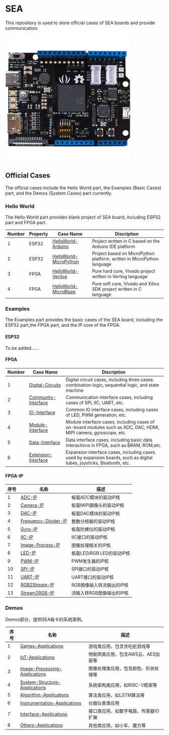 # SEA

This repository is used to store official cases of SEA boards and provide communication.

![](/Images/SEA.jpg)

## Official Cases

The official cases include the Hello World part, the Examples (Basic Cases) part, and the Demos (System Cases) part currently.

### Hello World

 The Hello World part provides blank project of SEA board, including ESP32 part and FPGA part.

| Number | Property | Case Name                                              | Discription                                |
| ---- | ---- | ------------------------------------------------------------ | ------------------------------------------ |
| 1    | ESP32 | [HelloWorld-Arduino](/Hello-World/ESP32/Arduino-IDE)         | Project written in C based on the Arduino IDE platform    |
| 2    | ESP32 | [HelloWorld-MicroPython](/Hello-World/ESP32/MicroPython)    | Project based on MicroPython platform, written in MicroPython language       |
| 3    | FPGA | [HelloWorld-Verilog](/Hello-World/FPGA/Verilog)              | Pure hard core, Vivado project written in Verilog language     |
| 4    | FPGA | [HelloWorld-MicroBlaze](/Hello-World/FPGA/MicroBlaze)        | Pure soft core, Vivado and Xilinx SDK project written in C language       |

### Examples

The Examples part provides the basic cases of the SEA board, including the ESP32 part,the FPGA part, and the IP core of the FPGA.

#### ESP32

To be added......

#### FPGA

| Number | Case Name                                                  | Discription                                |
| ---- | ------------------------------------------------------------ | ------------------------------------------ |
| 1    | [Digital-Circuits](/Examples/FPGA/1.Digital-Circuits)        | Digital circuit cases, including three cases: combination logic, sequential logic, and state machine        |
| 2    | [Community-Interface](/Examples/FPGA/2.Community-Interface)  | Communication interface cases, including cases of SPI, IIC, UART, etc.    |
| 3    | [IO-Interface](/Examples/FPGA/3.IO-Interface)                | Common IO interface cases, including cases of LED, PWM generation, etc.       |
| 4    | [Module-Interface](/Examples/FPGA/4.Module-Interface)        | Module interface cases, including cases of on-board modules such as ADC, DAC, HDMI, MIPI camera, gyroscope, etc.  |
| 5    | [Data-Interface](/Examples/FPGA/5.Data-Interface)            | Data interface cases, including basic data interactions in FPGA, such as BRAM, ROM,etc.         |
| 6    | [Extension-Interface](/Examples/FPGA/6.Extension-Interface)  | Expansion interface cases, including cases used by expansion boards, such as digital tubes, joysticks, Bluetooth, etc.           |

#### FPGA-IP

| 序号 | 名称                                                         | 描述                                       |
| ---- | ------------------------------------------------------------ | ------------------------------------------ |
| 1    | [ADC-IP](/Examples/FPGA-IP/ADC-IP)                           | 板载ADC模块的驱动IP核                        |
| 2    | [Camera-IP](/Examples/FPGA-IP/Camera-IP)                     | 板载MIPI摄像头的驱动IP核                     |
| 3    | [DAC-IP](/Examples/FPGA-IP/DAC-IP)                           | 板载DAC模块的驱动IP核                        |
| 4    | [Frequency-Divider-IP](/Examples/FPGA-IP/Frequency-Divider-IP) | 整数分频器的驱动IP核                       |
| 5    | [Gyro-IP](/Examples/FPGA-IP/Gyro-IP)                         | 板载陀螺仪的驱动IP核                         |
| 6    | [IIC-IP](/Examples/FPGA-IP/IIC-IP)                           | IIC接口的驱动IP核                           |
| 7    | [Image-Process-IP](/Examples/FPGA-IP/Image-Process-IP)       | 图像处理相关的IP核                           |
| 8    | [LED-IP](/Examples/FPGA-IP/LED-IP)                           | 板载LED/RGB LED的驱动IP核                   |
| 9    | [PWM-IP](/Examples/FPGA-IP/PWM-IP)                           | PWM发生器的IP核                             |
| 10   | [SPI-IP](/Examples/FPGA-IP/SPI-IP)                           | SPI接口的驱动IP核                           |
| 11   | [UART-IP](Examples/FPGA-IP/UART-IP)                          | UART接口的驱动IP核                          |
| 12   | [RGB2Stream-IP](/Examples/FPGA-IP/RGB2Stream-IP)             | RGB图像输入转流输出的IP核                    |
| 13   | [Stream2RGB-IP](Examples/FPGA-IP/Stream2RGB-IP)              | 流输入转RGB图像输出的IP核                    |

### Demos

Demos部分，提供SEA板卡的系统案例。

| 序号 | 名称                                                         | 描述                                       |
| ---- | ------------------------------------------------------------ | ------------------------------------------ |
| 1    | [Games-Applications](/Demos/1.Games-Applications)                           | 游戏类应用，包含贪吃蛇游戏等                  |
| 2    | [IoT-Applications](/Demos/2.IoT-Applications)                               | 物联网类应用，包含AWS云、AES加密等            |
| 3    | [Image-Processing-Applications](/Demos/3.Image-Processing-Applications)     | 图像处理类应用，包含颜色、形状处理等           |
| 4    | [System-Structure-Applications](/Demos/4.System-Structure-Applications)     | 系统架构类应用，如RISC-V框架等                |
| 5    | [Algorithm-Applications](/Demos/5.Algorithm-Applications)                   | 算法类应用，如LSTM算法等                      |
| 6    | [Instrumentation-Applications](/6.Demos/Instrumentation-Applications)       | 仪器仪表类应用                               |
| 7    | [Interface-Applications](/Demos/7.Interface-Applications)                   | 接口类应用，如数字电路、传感器IO扩展           |
| 8    | [Others-Applications](/8.Demos/Others-Applications)                         | 其他类应用，如小车、魔方等                    |